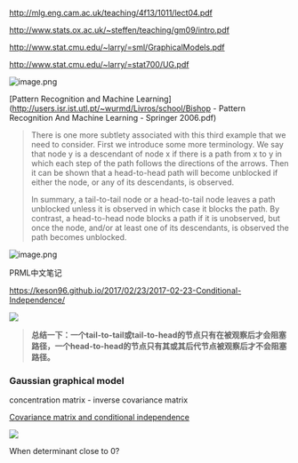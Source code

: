 http://mlg.eng.cam.ac.uk/teaching/4f13/1011/lect04.pdf

http://www.stats.ox.ac.uk/~steffen/teaching/gm09/intro.pdf

http://www.stat.cmu.edu/~larry/=sml/GraphicalModels.pdf

http://www.stat.cmu.edu/~larry/=stat700/UG.pdf



![image.png](https://i.loli.net/2020/01/16/2A85qDoBkvyrPZT.png)



[Pattern Recognition and Machine Learning](http://users.isr.ist.utl.pt/~wurmd/Livros/school/Bishop - Pattern Recognition And Machine Learning - Springer  2006.pdf)

> There is one more subtlety associated with this third example that we need to consider. First we introduce some more terminology. We say that node y is a descendant of node x if there is a path from x to y in which each step of the path follows the directions of the arrows. Then it can be shown that a head-to-head path will become unblocked if either the node, or any of its descendants, is observed.
>
> 
>
> In summary, a tail-to-tail node or a head-to-tail node leaves a path unblocked unless it is observed in which case it blocks the path. By contrast, a head-to-head node blocks a path if it is unobserved, but once the node, and/or at least one of its descendants, is observed the path becomes unblocked.



![image.png](https://i.loli.net/2020/01/16/gj6qBabXHhEAuIp.png)



PRML中文笔记

https://keson96.github.io/2017/02/23/2017-02-23-Conditional-Independence/





![](http://i.imgur.com/4hwGsGc.png)



> **总结一下：一个tail-to-tail或tail-to-head的节点只有在被观察后才会阻塞路径，一个head-to-head的节点只有其或其后代节点被观察后才不会阻塞路径。**



### Gaussian graphical model



concentration matrix - inverse covariance matrix

[Covariance matrix and conditional independence](https://stats.stackexchange.com/a/73730)



![](https://i.stack.imgur.com/NJ4gb.png)



When determinant close to 0?

